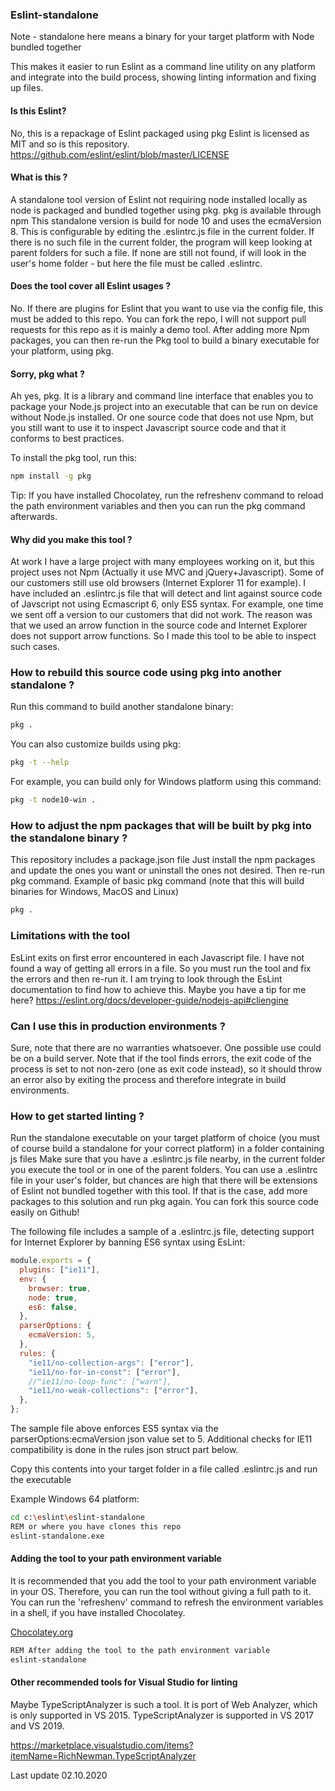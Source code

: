 ### Eslint-standalone

Note - standalone here means a binary for your target platform with Node bundled together

This makes it easier to run Eslint as a command line utility on any platform and integrate into the build process,
showing linting information and fixing up files.

#### Is this Eslint?

No, this is a repackage of Eslint packaged using pkg
Eslint is licensed as MIT and so is this repository.
https://github.com/eslint/eslint/blob/master/LICENSE

#### What is this ?

A standalone tool version of Eslint not requiring node installed locally as node is packaged and bundled together using pkg.
pkg is available through npm
This standalone version is build for node 10 and uses the ecmaVersion 8. This is configurable by editing the .eslintrc.js file
in the current folder. If there is no such file in the current folder, the program will keep looking at parent folders for such a
file. If none are still not found, if will look in the user's home folder - but here the file must be called .eslintrc.

#### Does the tool cover all Eslint usages ?

No. If there are plugins for Eslint that you want to use via the config file, this must be added to this repo. You can fork the repo,
I will not support pull requests for this repo as it is mainly a demo tool. After adding more Npm packages, you can then re-run the Pkg
tool to build a binary executable for your platform, using pkg.

#### Sorry, pkg what ?

Ah yes, pkg. It is a library and command line interface that enables you to package your Node.js project into an executable that can be run on device without Node.js installed. Or one source code that does not use Npm, but you still want to use it to inspect Javascript source code and that it conforms to best practices.

To install the pkg tool, run this:

```bash
npm install -g pkg
```

Tip: If you have installed Chocolatey, run the refreshenv command to reload the path environment variables and then you can run the pkg command afterwards.

#### Why did you make this tool ?

At work I have a large project with many employees working on it, but this project uses not Npm (Actually it use MVC and jQuery+Javascript).
Some of our customers still use old browsers (Internet Explorer 11 for example). I have included an .eslintrc.js file that will detect
and lint against source code of Javscript not using Ecmascript 6, only ES5 syntax. For example, one time we sent off a version to our
customers that did not work. The reason was that we used an arrow function in the source code and Internet Explorer does not support
arrow functions. So I made this tool to be able to inspect such cases.

### How to rebuild this source code using pkg into another standalone ?

Run this command to build another standalone binary:

```bash
pkg .
```

You can also customize builds using pkg:

```bash
pkg -t --help
```

For example, you can build only for Windows platform using this command:

```bash
pkg -t node10-win .
```

### How to adjust the npm packages that will be built by pkg into the standalone binary ?

This repository includes a package.json file
Just install the npm packages and update the ones you want or uninstall the ones not desired. Then re-run pkg command.
Example of basic pkg command (note that this will build binaries for Windows, MacOS and Linux)

```bash
pkg .
```

### Limitations with the tool
EsLint exits on first error encountered in each Javascript file. I have not found a way of getting all errors in a file. So you must 
run the tool and fix the errors and then re-run it. I am trying to look through the EsLint documentation to find how to achieve this. 
Maybe you have a tip for me here?
<a href='https://eslint.org/docs/developer-guide/nodejs-api#cliengine'>https://eslint.org/docs/developer-guide/nodejs-api#cliengine</a>

### Can I use this in production environments ?

Sure, note that there are no warranties whatsoever. One possible use could be on a build server. Note that if the tool finds errors,
the exit code of the process is set to not non-zero (one as exit code instead), so it should throw an error also by exiting the process
and therefore integrate in build environments.

### How to get started linting ?

Run the standalone executable on your target platform of choice (you must of course build a standalone for your correct platform)
in a folder containing js files
Make sure that you have a .eslintrc.js file nearby, in the current folder you execute the tool or in one of the parent folders.
You can use a .eslintrc file in your user's folder, but chances are high that there will be extensions of Eslint not bundled together
with this tool. If that is the case, add more packages to this solution and run pkg again. You can fork this source code easily on Github!

The following file includes a sample of a .eslintrc.js file, detecting support for Internet Explorer by banning ES6 syntax using EsLint:

```javascript
module.exports = {
  plugins: ["ie11"],
  env: {
    browser: true,
    node: true,
    es6: false,
  },
  parserOptions: {
    ecmaVersion: 5,
  },
  rules: {
    "ie11/no-collection-args": ["error"],
    "ie11/no-for-in-const": ["error"],
    //"ie11/no-loop-func": ["warn"],
    "ie11/no-weak-collections": ["error"],
  },
};
```

The sample file above enforces ES5 syntax via the parserOptions:ecmaVersion json value set to 5. Additional checks for IE11 compatibility is done in the rules json struct part below.

Copy this contents into your target folder in a file called .eslintrc.js and run the executable

Example Windows 64 platform:

```bash
cd c:\eslint\eslint-standalone
REM or where you have clones this repo
eslint-standalone.exe
```

#### Adding the tool to your path environment variable

It is recommended that you add the tool to your path environment variable in your OS. Therefore, you can
run the tool without giving a full path to it. You can run the 'refreshenv' command to refresh the environment variables
in a shell, if you have installed Chocolatey.

<a href='https://wwww.chocolatey.org'>Chocolatey.org</a>

```bash
REM After adding the tool to the path environment variable
eslint-standalone
```

#### Other recommended tools for Visual Studio for linting

Maybe TypeScriptAnalyzer is such a tool. It is port of Web Analyzer, which is only supported in VS 2015.
TypeScriptAnalyzer is supported in VS 2017 and VS 2019.

<a href='https://marketplace.visualstudio.com/items?itemName=RichNewman.TypeScriptAnalyzer'>
https://marketplace.visualstudio.com/items?itemName=RichNewman.TypeScriptAnalyzer</a>

Last update 02.10.2020
